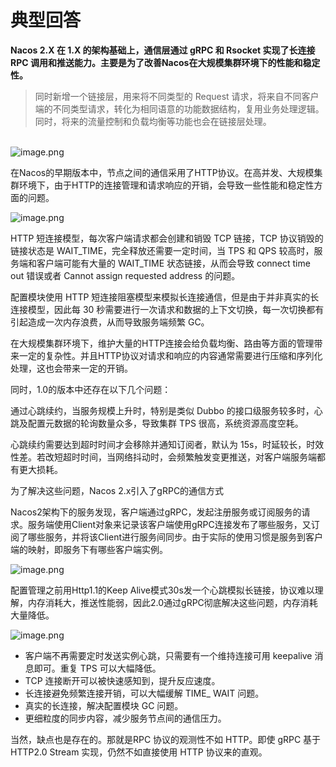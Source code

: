 # 典型回答

**Nacos 2.X 在 1.X 的架构基础上，通信层通过 gRPC 和 Rsocket 实现了长连接 RPC 调用和推送能力。主要是为了改善Nacos在大规模集群环境下的性能和稳定性。**

> 同时新增一个链接层，用来将不同类型的 Request 请求，将来自不同客户端的不同类型请求，转化为相同语意的功能数据结构，复用业务处理逻辑。同时，将来的流量控制和负载均衡等功能也会在链接层处理。


<br />![image.png](https://cdn.nlark.com/yuque/0/2023/png/5378072/1688463935239-bb06659a-8217-4ec5-ab22-e2001053409a.png#averageHue=%23f7f2ec&clientId=u40a4fe86-9e74-4&from=paste&height=453&id=u578d6c11&originHeight=906&originWidth=1640&originalType=binary&ratio=2&rotation=0&showTitle=false&size=625111&status=done&style=none&taskId=u669545c2-2d84-4257-be7b-322a86a287c&title=&width=820)

在Nacos的早期版本中，节点之间的通信采用了HTTP协议。在高并发、大规模集群环境下，由于HTTP的连接管理和请求响应的开销，会导致一些性能和稳定性方面的问题。

![image.png](https://cdn.nlark.com/yuque/0/2023/png/5378072/1688464018606-9559cfb2-b8b8-4f1a-9cfe-c8a50a204867.png#averageHue=%23f4f0ea&clientId=u40a4fe86-9e74-4&from=paste&height=488&id=u8437510a&originHeight=976&originWidth=1752&originalType=binary&ratio=2&rotation=0&showTitle=false&size=633434&status=done&style=none&taskId=u52d37551-38b6-4bd7-a5c6-4d659bdf8ab&title=&width=876)

HTTP 短连接模型，每次客户端请求都会创建和销毁 TCP 链接，TCP 协议销毁的链接状态是 WAIT_TIME，完全释放还需要一定时间，当 TPS 和 QPS 较高时，服务端和客户端可能有大量的 WAIT_TIME 状态链接，从而会导致 connect time out 错误或者 Cannot assign requested address 的问题。

配置模块使用 HTTP 短连接阻塞模型来模拟长连接通信，但是由于并非真实的长连接模型，因此每 30 秒需要进行一次请求和数据的上下文切换，每一次切换都有引起造成一次内存浪费，从而导致服务端频繁 GC。

在大规模集群环境下，维护大量的HTTP连接会给负载均衡、路由等方面的管理带来一定的复杂性。并且HTTP协议对请求和响应的内容通常需要进行压缩和序列化处理，这也会带来一定的开销。

同时，1.0的版本中还存在以下几个问题：

通过心跳续约，当服务规模上升时，特别是类似 Dubbo 的接口级服务较多时，心跳及配置元数据的轮询数量众多，导致集群 TPS 很高，系统资源高度空耗。

心跳续约需要达到超时时间才会移除并通知订阅者，默认为 15s，时延较长，时效性差。若改短超时时间，当网络抖动时，会频繁触发变更推送，对客户端服务端都有更大损耗。

为了解决这些问题，Nacos 2.x引入了gRPC的通信方式

Nacos2架构下的服务发现，客户端通过gRPC，发起注册服务或订阅服务的请求。服务端使用Client对象来记录该客户端使用gRPC连接发布了哪些服务，又订阅了哪些服务，并将该Client进行服务间同步。由于实际的使用习惯是服务到客户端的映射，即服务下有哪些客户端实例。

![image.png](https://cdn.nlark.com/yuque/0/2023/png/5378072/1688464160204-4ab46daa-eef1-4454-9e65-1f490e888bb5.png#averageHue=%23f5ece4&clientId=u40a4fe86-9e74-4&from=paste&height=441&id=u56803b76&originHeight=882&originWidth=1624&originalType=binary&ratio=2&rotation=0&showTitle=false&size=709546&status=done&style=none&taskId=u0ecc0e47-ff9b-4e2d-8fb9-2688ba0a91e&title=&width=812)

配置管理之前用Http1.1的Keep Alive模式30s发一个心跳模拟长链接，协议难以理解，内存消耗大，推送性能弱，因此2.0通过gRPC彻底解决这些问题，内存消耗大量降低。

![image.png](https://cdn.nlark.com/yuque/0/2023/png/5378072/1688464408682-715d06d3-aa7d-474b-91b4-7878ceda245d.png#averageHue=%23c2c18e&clientId=u40a4fe86-9e74-4&from=paste&height=416&id=u080db94c&originHeight=390&originWidth=720&originalType=binary&ratio=2&rotation=0&showTitle=false&size=200652&status=done&style=none&taskId=u4d674501-d5eb-4388-9258-0ee0b46c566&title=&width=768)


- 客户端不再需要定时发送实例心跳，只需要有一个维持连接可用 keepalive 消息即可。重复 TPS 可以大幅降低。
- TCP 连接断开可以被快速感知到，提升反应速度。
- 长连接避免频繁连接开销，可以大幅缓解 TIME_ WAIT 问题。
- 真实的长连接，解决配置模块 GC 问题。
- 更细粒度的同步内容，减少服务节点间的通信压力。

当然，缺点也是存在的。那就是RPC 协议的观测性不如 HTTP。即使 gRPC 基于 HTTP2.0 Stream 实现，仍然不如直接使用 HTTP 协议来的直观。
